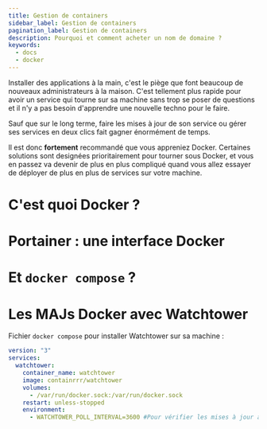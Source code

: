 ```yaml
---
title: Gestion de containers
sidebar_label: Gestion de containers
pagination_label: Gestion de containers
description: Pourquoi et comment acheter un nom de domaine ?
keywords:
  - docs
  - docker
---
```


Installer des applications à la main, c'est le piège que font beaucoup de nouveaux administrateurs à la maison. C'est tellement plus rapide pour avoir un service qui tourne sur sa machine sans trop se poser de questions et il n'y a pas besoin d'apprendre une nouvelle techno pour le faire.

Sauf que sur le long terme, faire les mises à jour de son service ou gérer ses services en deux clics fait gagner énormément de temps.

Il est donc **fortement** recommandé que vous appreniez Docker. Certaines solutions sont designées prioritairement pour tourner sous Docker, et vous en passez va devenir de plus en plus compliqué quand vous allez essayer de déployer de plus en plus de services sur votre machine.

# C'est quoi Docker ?

# Portainer : une interface Docker

# Et `docker compose` ?

# Les MAJs Docker avec Watchtower

Fichier `docker compose` pour installer Watchtower sur sa machine :

```yaml
version: "3"
services:
  watchtower:
    container_name: watchtower
    image: containrrr/watchtower
    volumes:
      - /var/run/docker.sock:/var/run/docker.sock
    restart: unless-stopped
    environment:
      - WATCHTOWER_POLL_INTERVAL=3600 #Pour vérifier les mises à jour à toutes les heures
```